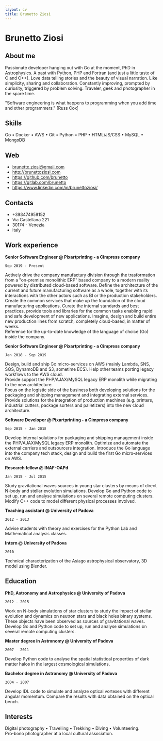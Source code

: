 ```yaml
---
layout: cv
title: Brunetto Ziosi
---
```

# Brunetto Ziosi
## About me
                                        
Passionate developer hanging out with Go at the moment, PhD in Astrophysics. A past with Python, PHP and Fortran (and just a little taste of C and C++). Love data telling stories and the beauty of visual narration. Like simplicity, sharing and collaboration. Constantly improving, prompted by curiosity, triggered by problem solving. 
Traveler, geek and photographer in the spare time.

"Software engineering is what happens to programming when you add time and other programmers." [Russ Cox]

## Skills
Go &#8226; Docker &#8226; AWS &#8226; Git &#8226; Python &#8226; PHP &#8226; HTML/JS/CSS &#8226; MySQL &#8226; MongoDB
                                                                      
## Web

* <a href="mailto:brunetto.ziosi@gmail.com"><i class="fas fa-envelope"></i> brunetto.ziosi@gmail.com</a> 
* <a href="http://brunettoziosi.com"><i class="fas fa-code"></i> http://brunettoziosi.com</a> 
* <a href="https://github.com/brunetto"><i class="fab fa-github"></i> https://github.com/brunetto</a> 
* <a href="https://gitlab.com/brunetto"><i class="fab fa-gitlab"></i> https://gitlab.com/brunetto</a> 
* <a href="https://www.linkedin.com/in/brunettoziosi/"><i class="fab fa-linkedin-in"></i> https://www.linkedin.com/in/brunettoziosi/</a> 

## Contacts

* +393474958152
* Via Castellana 221
* 30174 - Venezia 
* Italy

## Work experience

**Senior Software Engineer @ Pixartprinting - a Cimpress company**

`Sep 2019 - Present`

Actively drive the company manufactury division through the trasformation from a "on-premise monolithic ERP" based company to a modern reality powered by distributed cloud-based software.
Define the architecture of the current and future manufacturing software as a whole, together with its interactions with the other actors such as BI or the production stakeholders.    
Create the common services that make up the foundation of the cloud manufacturing applications.
Curate the internal standards and best practices, provide tools and libraries for the common tasks enabling rapid and safe development of new applications.
Imagine, design and build entire new production lines from scratch, completely cloud-based, in matter of weeks.    
Reference for the up-to-date knowledge of the language of choice (Go) inside the company.

**Senior Software Engineer @ Pixartprinting - a Cimpress company**

`Jan 2018 - Sep 2019`

Design, build and ship Go micro-services on AWS (mainly Lambda, SNS, SQS, DynamoDB and S3, sometime ECS).
Help other teams porting legacy workflows to the AWS cloud.     
Provide support the PHP/AJAX/MySQL legacy ERP monolith while migrating to the new architecture.   
Focus on the logistic side of the business both developing solutions for the packaging and shipping management and integrating external services.    
Provide solutions for the integration of production machines (e.g. printers, industrial cutters, package sorters and palletizers) into the new cloud architecture.

**Software Developer @ Pixartprinting - a Cimpress company**

`Sep 2015 - Jan 2018`

Develop internal solutions for packaging and shipping management inside the PHP/AJAX/MySQL legacy ERP monolith.
Optimize and automate the external carriers and outsourcers integration.
Introduce the Go language into the company tech stack, design and build the first Go micro-services on AWS.   
                                    
**Research fellow @ INAF-OAPd**

`Jan 2015 - Jul 2015`

Study gravitational waves sources in young star clusters by means of direct N-body and stellar evolution simulations. Develop Go and Python code to set up, run and analyse simulations on several remote computing clusters. Modify C++ code to model different physical processes involved.

**Teaching assistant @ University of Padova**

`2012 - 2013`

Advise students with theory and exercises for the Python Lab and Mathematical analysis classes.

**Intern @ University of Padova**

`2010`

Technical characterization of the Asiago astrophysical observatory, 3D model using Blender.

## Education
**PhD, Astronomy and Astrophysics @ University of Padova**

`2012 - 2015`
 
Work on N-body simulations of star clusters to study the impact of stellar evolution and dynamics on neutron stars and black holes binary systems. These objects have been observed as sources of gravitational waves. Develop Go and Python code to set up, run and analyse simulations on several remote computing clusters.
                                   
**Master degree in Astronomy @ University of Padova**

`2007 - 2011`

Develop Python code to analyse the spatial statistical properties of dark matter halos in the largest cosmological simulations.
                                   
**Bachelor degree in Astronomy @ University of Padova**

`2004 - 2007`

Develop IDL code to simulate and analyze optical vortexes with different angular momentum. Compare the results with data obtained on the optical bench.

## Interests

Digital photography &#8226; Travelling &#8226; Trekking &#8226; Diving &#8226; Volunteering.   
Pro-bono photographer at a local cultural association.
